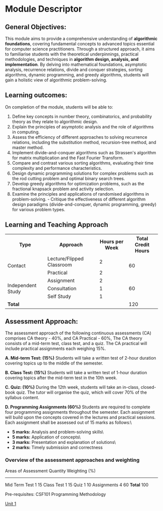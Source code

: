 # Module Descriptor

## General Objectives:

<p align="justify">

This module aims to provide a comprehensive understanding of <strong>algorithmic foundations</strong>, covering fundamental concepts to advanced topics essential for computer science practitioners. Through a structured approach, it aims to familiarise students with the theoretical underpinnings, practical methodologies, and techniques in <strong>algorithm design, analysis, and implementation</strong>. By delving into mathematical foundations, asymptotic analysis, recurrence relations, divide and conquer strategies, sorting algorithms, dynamic programming, and greedy algorithms, students will gain a holistic view of algorithmic problem-solving.

</p>

## Learning outcomes:

On completion of the module, students will be able to:

1.  Define key concepts in number theory, combinatorics, and probability theory as they relate to algorithmic design.
2.  Explain the principles of asymptotic analysis and the role of algorithms in computing.
3.  Assess the efficiency of different approaches to solving recurrence relations, including the substitution method, recursion-tree method, and master method.
4.  Implement divide-and-conquer algorithms such as Strassen's algorithm for matrix multiplication and the Fast Fourier Transform.
5.  Compare and contrast various sorting algorithms, evaluating their time complexity and performance characteristics.
6.  Design dynamic programming solutions for complex problems such as the rod cutting problem and optimal binary search trees.
7.  Develop greedy algorithms for optimization problems, such as the fractional knapsack problem and activity selection.
8.  Examine the principles and applications of randomised algorithms in problem-solving. - Critique the effectiveness of different algorithm design paradigms (divide-and-conquer, dynamic programming, greedy) for various problem types.

## Learning and Teaching Approach

<table>
  <tr>
    <th>Type</th>
    <th>Approach</th>
    <th>Hours per Week</th>
    <th>Total Credit Hours</th>
  </tr>
  <tr>
    <td rowspan="2">Contact</td>
    <td>Lecture/Flipped Classroom</td>
    <td>2</td>
    <td rowspan ="2">60</td>
  </tr>
  <tr>
    <td>Practical</td>
    <td>2</td>
  </tr>
  <tr>
    <td rowspan ="3">Independent Study</td>
    <td>Assignment</td>
    <td>2</td>
    <td rowspan ="3">60</td>
  </tr>
  <tr>
    <td>Consultation</td>
    <td>1</td>
  
  </tr>
  <tr>
    <td>Self Study</td>
    <td>1</td>

  </tr>
  <tr>
    <td colspan="3"><b>Total</b></td>
    <td>120</td>
  </tr>
</table>

## Assessment Approach:

The assessment approach of the following continuous
assessments (CA) comprises CA theory - 40%, and CA Practical - 60%, The
CA theory consists of a mid-term test, class test, and a quiz. The CA
practical will include practical assignments each weighing 15%.

**A. Mid-term Test: (15%)** Students will take a written test of 2-hour
duration covering topics up to the middle of the semester.

**B. Class Test: (15%)** Students will take a written test of 1-hour
duration covering topics after the mid-term test in the 10th week.

**C. Quiz: (10%)** During the 12th week, students will take an in-class,
closed-book quiz. The tutor will organise the quiz, which will cover 70%
of the syllabus content.

**D. Programming Assignments (60%)** Students are required to complete
four programming assignments throughout the semester. Each assignment
will build upon the concepts covered in the lectures and practical
sessions.\
Each assignment shall be assessed out of 15 marks as follows:\

- **5 marks:** Analysis and problem-solving skills\
- **5 marks:** Application of concepts\
- **3 marks:** Presentation and explanation of solutions\
- **2 marks:** Timely submission and correctness

### Overview of the assessment approaches and weighting

Areas of Assessment Quantity Weighting (%)

---

Mid Term Test 1 15
Class Test 1 15
Quiz 1 10
Assignments 4 60
**Total** 100

Pre-requisites: CSF101 Programming Methodology

[Unit 1](unit1.md)
